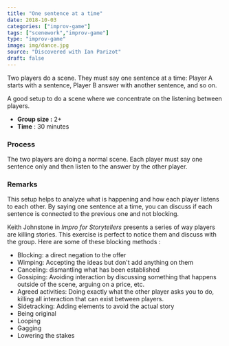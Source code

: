 ```yaml
---
title: "One sentence at a time"
date: 2018-10-03
categories: ["improv-game"]
tags: ["scenework","improv-game"]
type: "improv-game"
image: img/dance.jpg
source: "Discovered with Ian Parizot"
draft: false
---
```


Two players do a scene. They must say one sentence at a time: Player A starts with a sentence, Player B answer with another sentence, and so on.

A good setup to do a scene where we concentrate on the listening between players.

<!--more-->

- __Group size :__ 2+
- __Time__ : 30 minutes

### Process
The two players are doing a normal scene. Each player must say one sentence only and then listen to the answer by the other player.


### Remarks
This setup helps to analyze what is happening and how each player listens to each other. By saying one sentence at a time, you can discuss if each sentence is connected to the previous one and not blocking.


Keith Johnstone in _Impro for Storytellers_ presents a series of way players are killing stories. This exercise is perfect to notice them and discuss with the group. Here are some of these blocking methods : 

- Blocking: a direct negation to the offer
- Wimping: Accepting the ideas but don't add anything on them
- Canceling: dismantling what has been established
- Gossiping: Avoiding interaction by discussing something that happens outside of the scene, arguing on a price, etc.
- Agreed activities: Doing exactly what the other player asks you to do, killing all interaction that can exist between players.
- Sidetracking: Adding elements to avoid the actual story
- Being original 
- Looping 
- Gagging 
- Lowering the stakes 







